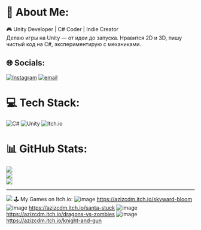 # 💫 About Me:
🎮 Unity Developer | C# Coder | Indie Creator<br>Делаю игры на Unity — от идеи до запуска. Нравится 2D и 3D, пишу чистый код на C#, экспериментирую с механиками.


## 🌐 Socials:
[![Instagram](https://img.shields.io/badge/Instagram-%23E4405F.svg?logo=Instagram&logoColor=white)](https://instagram.com/aziz69521488) [![email](https://img.shields.io/badge/Email-D14836?logo=gmail&logoColor=white)](mailto:azizasilov3@gmail.com) 

# 💻 Tech Stack:
![C#](https://img.shields.io/badge/c%23-%23239120.svg?style=for-the-badge&logo=csharp&logoColor=white) ![Unity](https://img.shields.io/badge/unity-%23000000.svg?style=for-the-badge&logo=unity&logoColor=white) ![Itch.io](https://img.shields.io/badge/Itch-%23FF0B34.svg?style=for-the-badge&logo=Itch.io&logoColor=white)
# 📊 GitHub Stats:
![](https://github-readme-stats.vercel.app/api?username=Aziz87z&theme=dark&hide_border=false&include_all_commits=false&count_private=false)<br/>
![](https://nirzak-streak-stats.vercel.app/?user=Aziz87z&theme=dark&hide_border=false)<br/>
![](https://github-readme-stats.vercel.app/api/top-langs/?username=Aziz87z&theme=dark&hide_border=false&include_all_commits=false&count_private=false&layout=compact)

---
[![](https://visitcount.itsvg.in/api?id=Aziz87z&icon=0&color=0)](https://visitcount.itsvg.in)
🕹️ My Games on Itch.io:
![image](https://github.com/user-attachments/assets/851e9ab6-4ecc-49b9-9bdb-0146cb2cf8e8)
https://azizcdm.itch.io/skyward-bloom
![image](https://github.com/user-attachments/assets/c68072c1-f16f-40d5-a348-584ad33390cc)
https://azizcdm.itch.io/santa-stuck
![image](https://github.com/user-attachments/assets/81dffbfe-dd45-41a2-8359-f05034816e5f)
https://azizcdm.itch.io/dragons-vs-zombies
![image](https://github.com/user-attachments/assets/01c5e1b0-cd57-4186-85e6-8c9c3468d0bb)
https://azizcdm.itch.io/knight-and-gun
